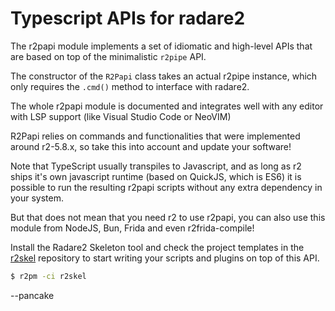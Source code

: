 # Typescript APIs for radare2

The r2papi module implements a set of idiomatic and high-level APIs that are based on top of the minimalistic `r2pipe` API.

The constructor of the `R2Papi` class takes an actual r2pipe instance, which only requires the `.cmd()` method to interface with radare2.

The whole r2papi module is documented and integrates well with any editor with LSP support (like Visual Studio Code or NeoVIM)

R2Papi relies on commands and functionalities that were implemented around r2-5.8.x, so take this into account and update your software!

Note that TypeScript usually transpiles to Javascript, and as long as r2 ships it's own javascript runtime (based on QuickJS, which is ES6) it is possible to run the resulting r2papi scripts without any extra dependency in your system.

But that does not mean that you need r2 to use r2papi, you can also use this module from NodeJS, Bun, Frida and even r2frida-compile!


Install the Radare2 Skeleton tool and check the project templates in the [r2skel](https://github.com/radareorg/radare2-skel) repository to start writing your scripts and plugins on top of this API.

```bash
$ r2pm -ci r2skel
```

--pancake
